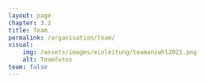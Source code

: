 ```yaml
---
layout: page
chapter: 3.2
title: Team
permalink: /organisation/team/
visual:
    img: /assets/images/einleitung/teamanzahl2021.png
    alt: Teamfotos
team: false
---
```

